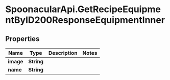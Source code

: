 # SpoonacularApi.GetRecipeEquipmentByID200ResponseEquipmentInner

## Properties

Name | Type | Description | Notes
------------ | ------------- | ------------- | -------------
**image** | **String** |  | 
**name** | **String** |  | 


